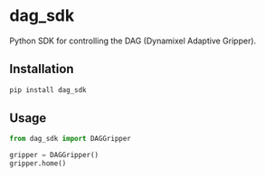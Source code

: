 # dag_sdk

Python SDK for controlling the DAG (Dynamixel Adaptive Gripper).

## Installation

```bash
pip install dag_sdk
```

## Usage

```python
from dag_sdk import DAGGripper

gripper = DAGGripper()
gripper.home()
```
